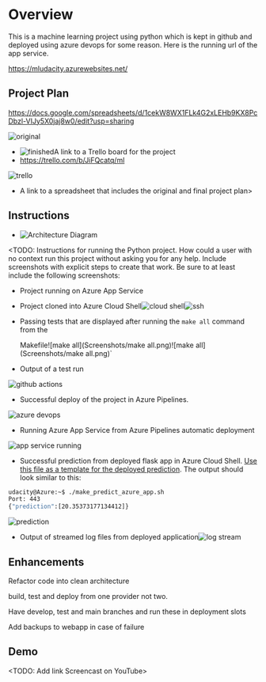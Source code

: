 # Overview

This is a machine learning project using python which is kept in github and deployed using azure devops for some reason. Here is the running url of the app service.



https://mludacity.azurewebsites.net/

## Project Plan

https://docs.google.com/spreadsheets/d/1cekW8WX1FLk4G2xLEHb9KX8PcDbzl-VIJy5X0jaj8w0/edit?usp=sharing

![original](https://tva1.sinaimg.cn/large/008vxvgGgy1h7bv27k86zj31sv0i0441.jpg)



* ![finished](https://tva1.sinaimg.cn/large/008vxvgGgy1h7bv2ng1kdj31sv0i0te9.jpg)A link to a Trello board for the project
* https://trello.com/b/JiFQcatq/ml

![trello](https://tva1.sinaimg.cn/large/008vxvgGgy1h7buwozbjgj30x809kaar.jpg)

* A link to a spreadsheet that includes the original and final project plan>

## Instructions

* ![Architecture Diagram](https://tva1.sinaimg.cn/large/008vxvgGgy1h7bua49yoxj30oi03dglo.jpg)

<TODO:  Instructions for running the Python project.  How could a user with no context run this project without asking you for any help.  Include screenshots with explicit steps to create that work. Be sure to at least include the following screenshots:

* Project running on Azure App Service

* Project cloned into Azure Cloud Shell![cloud shell](https://tva1.sinaimg.cn/large/008vxvgGgy1h7buds5y0qj30x809kt9x.jpg)![ssh]()

* Passing tests that are displayed after running the `make all` command from the 

  Makefile![make all](Screenshots/make all.png)![make all](Screenshots/make all.png)`

* Output of a test run

![github actions](https://tva1.sinaimg.cn/large/008vxvgGgy1h7buaw98o2j31y30rn40p.jpg)

* Successful deploy of the project in Azure Pipelines.  

![azure devops](https://tva1.sinaimg.cn/large/008vxvgGgy1h7bub6ypkyj30re0n9jsw.jpg)

* Running Azure App Service from Azure Pipelines automatic deployment

![app service running](https://tva1.sinaimg.cn/large/008vxvgGgy1h7e4gb2fnoj31hn0llq86.jpg)

* Successful prediction from deployed flask app in Azure Cloud Shell.  [Use this file as a template for the deployed prediction](https://github.com/udacity/nd082-Azure-Cloud-DevOps-Starter-Code/blob/master/C2-AgileDevelopmentwithAzure/project/starter_files/flask-sklearn/make_predict_azure_app.sh).
  The output should look similar to this:

```bash
udacity@Azure:~$ ./make_predict_azure_app.sh
Port: 443
{"prediction":[20.35373177134412]}
```

![prediction](https://tva1.sinaimg.cn/large/008vxvgGgy1h7fnden68hj30cx023q2x.jpg)

* Output of streamed log files from deployed application![log stream](https://tva1.sinaimg.cn/large/008vxvgGgy1h7fnewarw5j30ve02c3z3.jpg)

> 

## Enhancements

Refactor code into clean architecture

build, test and deploy from one provider not two.

Have develop, test and main branches and run these in deployment slots

Add backups to webapp in case of failure

## Demo 

<TODO: Add link Screencast on YouTube>

